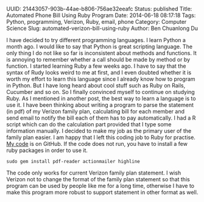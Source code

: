 UUID: 21443057-903b-44ae-b806-756ae32eeafc
Status: published
Title: Automated Phone Bill Using Ruby Program
Date: 2014-06-18 08:17:18
Tags: Python, programming, Verizon, Ruby, email, phone
Category: Computer Science
Slug: automated-verizon-bill-using-ruby
Author: Ben Chuanlong Du

[code]: https://github.com/dclong/Ruby-Verizon

I have decided to try different programming languages. 
I learn Python a month ago. 
I would like to say that Python is great scripting language. 
The only thing I do not like so far is inconsistent about methods and functions.
It is annoying to remember whether a call should be made by method or by function. 
I started learning Ruby a few weeks ago.
I have to say that the syntax of Rudy looks weird to me at first,
and I even doubted whether it is worth my effort to learn this language since I already 
know how to program in Python. 
But I have long heard about cool stuff such as Ruby on Rails, Cucumber and so on. 
So I finally convinced myself to continue on studying Ruby. 
As I mentioned in another post, the best way to learn a language is to use it.
I have been thinking about writing a program to parse the statement (in pdf) of 
my Verizon family plan, calculating bill for each member and send email to notify
the bill each of them has to pay automatically. 
I had a R script which can do the calculation part provided that I type some
information manually. 
I decided to make my job as the primary user of the family plan easier.
I am happy that I left this coding job to Ruby for practise. 
[My code](https://github.com/dclong/Ruby-Verizon) is on GitHub.
If the code does not run, 
you have to install a few ruby packages in order to use it. 

    sudo gem install pdf-reader actionmailer highline

The code only works for current Verizon family plan statement. 
I wish Verizon not to change the format of the family plan statement so that
this program can be used by people like me for a long time, otherwise I have to
make this program more robust to support statement in other format as well.

